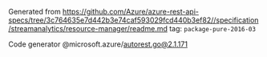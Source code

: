 Generated from https://github.com/Azure/azure-rest-api-specs/tree/3c764635e7d442b3e74caf593029fcd440b3ef82//specification/streamanalytics/resource-manager/readme.md tag: `package-pure-2016-03`

Code generator @microsoft.azure/autorest.go@2.1.171



